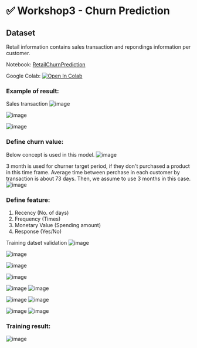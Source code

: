# :white_check_mark: Workshop3 - Churn Prediction
## Dataset
Retail information contains sales transaction and repondings information per customer.

Notebook: [RetailChurnPrediction](https://github.com/Thaniparn/MADT8101-Customer-Analytics/blob/09d328ce7e02cca713beef357b98811d0ee5ee8f/Workshop4%20-%20Churn%20Prediction/RetailChurnPrediction.ipynb)

Google Colab: [![Open In Colab](https://colab.research.google.com/assets/colab-badge.svg)](https://colab.research.google.com/github/Thaniparn/MADT8101-Customer-Analytics/blob/main/Workshop4%20-%20Churn%20Prediction/RetailChurnPrediction.ipynb)

### Example of result:
Sales transaction
![image](https://github.com/Thaniparn/MADT8101-Customer-Analytics/assets/137845227/65ceafc9-016f-40d6-b210-a180bb53e023)

![image](https://github.com/Thaniparn/MADT8101-Customer-Analytics/assets/137845227/6ffd9045-dcb4-40c2-8cd4-8a6dca266ec6)

![image](https://github.com/Thaniparn/MADT8101-Customer-Analytics/assets/137845227/370af840-e464-4915-af2a-c38bf19281c5)

### Define churn value:
Below concept is used in this model.
![image](https://github.com/Thaniparn/MADT8101-Customer-Analytics/assets/137845227/ffd16aaf-f6ef-40cc-a351-0b3703c8e9f9)

3 month is used for churner target period, if they don't purchased a product in this time frame. Average time between perchase in each customer by transaction is about 73 days. Then, we assume to use 3 months in this case.
![image](https://github.com/Thaniparn/MADT8101-Customer-Analytics/assets/137845227/30a0fc58-51fa-495b-a8bd-9ef8783ea3a6)

### Define feature:
1. Recency (No. of days)
2. Frequency (Times)
3. Monetary Value (Spending amount)
4. Response (Yes/No)

Training datset validation
![image](https://github.com/Thaniparn/MADT8101-Customer-Analytics/assets/137845227/43e11b0e-c2db-42da-8e7a-3f4a51d16f7a)

![image](https://github.com/Thaniparn/MADT8101-Customer-Analytics/assets/137845227/25fbfea9-a1db-4947-8fe8-a5668c0cd20d)

![image](https://github.com/Thaniparn/MADT8101-Customer-Analytics/assets/137845227/896bdb0f-7ebe-4023-9cdc-9ca3f3e9f101)

![image](https://github.com/Thaniparn/MADT8101-Customer-Analytics/assets/137845227/28ef0032-d03a-4800-b74b-67b527a263d0)

![image](https://github.com/Thaniparn/MADT8101-Customer-Analytics/assets/137845227/cd209ef7-2450-41ac-8f33-086755782690)
![image](https://github.com/Thaniparn/MADT8101-Customer-Analytics/assets/137845227/6bc1f6fc-60d0-4942-960e-7505f340e5f1)

![image](https://github.com/Thaniparn/MADT8101-Customer-Analytics/assets/137845227/af9f2479-0dab-44b9-8de2-97c6847285e7)
![image](https://github.com/Thaniparn/MADT8101-Customer-Analytics/assets/137845227/cac0c581-5931-483c-ab61-b424f2a86ef0)

![image](https://github.com/Thaniparn/MADT8101-Customer-Analytics/assets/137845227/3b8c7825-29dc-47db-9f81-fc094d356491)
![image](https://github.com/Thaniparn/MADT8101-Customer-Analytics/assets/137845227/827bdf5c-ccfb-456e-ae7a-3a56ba2aecc6)

### Training result:
![image](https://github.com/Thaniparn/MADT8101-Customer-Analytics/assets/137845227/7cc7ad1b-9bfb-4b4d-bdf5-a3281dc6983f)


